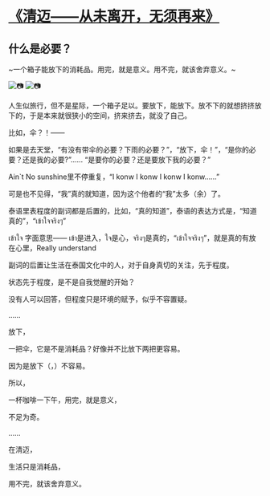# [《清迈——从未离开，无须再来》](https://github.com/raffello/raffello.github.io)

## 什么是必要？

~一个箱子能放下的消耗品。用完，就是意义。用不完，就该舍弃意义。~

![📷](https://user-images.githubusercontent.com/63034623/78769886-79a8aa80-79c0-11ea-9956-828a37e130a6.JPG)
![📷](https://user-images.githubusercontent.com/63034623/78769904-80372200-79c0-11ea-8da4-d33affa43f22.PNG)

人生似旅行，但不是星际，一个箱子足以。要放下，能放下。放不下的就想挤挤放下的，于是本来就很狭小的空间，挤来挤去，就没了自己。

比如，伞？！——

如果是去天堂，“有没有带伞的必要？下雨的必要？”，“放下，伞！”，“是你的必要？还是我的必要?”…… “是要你的必要？还是要放下我的必要？”

Ain`t No sunshine里不停重复，“I konw I konw I konw I konw……”

可是也不见得，“我”真的就知道，因为这个他者的“我”太多（余）了。

泰语里表程度的副词都是后置的，比如，“真的知道”，泰语的表达方式是，“知道真的”，“เข้าใจจริงๆ”

เข้าใจ 字面意思—— เข้า是进入，ใจ是心，จริงๆ是真的，“เข้าใจจริงๆ”，就是真的有放在心里，Really understand

副词的后置让生活在泰国文化中的人，对于自身真切的关注，先于程度。

状态先于程度，是不是自我觉醒的开始？

没有人可以回答，但程度只是环境的赋予，似乎不容置疑。

……

放下，

一把伞，它是不是消耗品？好像并不比放下两把更容易。

因为是放下（，）不容易。

所以，

一杯咖啡一下午，用完，就是意义，

不足为奇。

……

在清迈，

生活只是消耗品，

用不完，就该舍弃意义。
